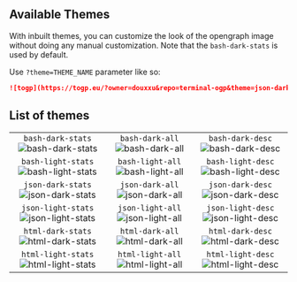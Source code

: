 ## Available Themes


<!-- DONT UPDATE -->

With inbuilt themes, you can customize the look of the opengraph image without doing any manual customization.
Note that the `bash-dark-stats` is used by default.

Use `?theme=THEME_NAME` parameter like so:

```md
![togp](https://togp.eu/?owner=douxxu&repo=terminal-ogp&theme=json-dark-all)
```

## List of themes

|                   |                   |                   |
| :---------------: | :---------------: | :---------------: |
| `bash-dark-stats` ![bash-dark-stats][bash-dark-stats] | `bash-dark-all` ![bash-dark-all][bash-dark-all] | `bash-dark-desc` ![bash-dark-desc][bash-dark-desc] |
| `bash-light-stats` ![bash-light-stats][bash-light-stats] | `bash-light-all` ![bash-light-all][bash-light-all] | `bash-light-desc` ![bash-light-desc][bash-light-desc] |
| `json-dark-stats` ![json-dark-stats][json-dark-stats] | `json-dark-all` ![json-dark-all][json-dark-all] | `json-dark-desc` ![json-dark-desc][json-dark-desc] |
| `json-light-stats` ![json-light-stats][json-light-stats] | `json-light-all` ![json-light-all][json-light-all] | `json-light-desc` ![json-light-desc][json-light-desc] |
| `html-dark-stats` ![html-dark-stats][html-dark-stats] | `html-dark-all` ![html-dark-all][html-dark-all] | `html-dark-desc` ![html-dark-desc][html-dark-desc] |
| `html-light-stats` ![html-light-stats][html-light-stats] | `html-light-all` ![html-light-all][html-light-all] | `html-light-desc` ![html-light-desc][html-light-desc] |


[bash-dark-stats]: https://togp.eu/?owner=douxxu&repo=terminal-ogp&theme=bash-dark-stats
[bash-dark-all]: https://togp.eu/?owner=douxxu&repo=terminal-ogp&theme=bash-dark-all
[bash-dark-desc]: https://togp.eu/?owner=douxxu&repo=terminal-ogp&theme=bash-dark-desc
[bash-light-stats]: https://togp.eu/?owner=douxxu&repo=terminal-ogp&theme=bash-light-stats
[bash-light-all]: https://togp.eu/?owner=douxxu&repo=terminal-ogp&theme=bash-light-all
[bash-light-desc]: https://togp.eu/?owner=douxxu&repo=terminal-ogp&theme=bash-light-desc
[json-dark-stats]: https://togp.eu/?owner=douxxu&repo=terminal-ogp&theme=json-dark-stats
[json-dark-all]: https://togp.eu/?owner=douxxu&repo=terminal-ogp&theme=json-dark-all
[json-dark-desc]: https://togp.eu/?owner=douxxu&repo=terminal-ogp&theme=json-dark-desc
[json-light-stats]: https://togp.eu/?owner=douxxu&repo=terminal-ogp&theme=json-light-stats
[json-light-all]: https://togp.eu/?owner=douxxu&repo=terminal-ogp&theme=json-light-all
[json-light-desc]: https://togp.eu/?owner=douxxu&repo=terminal-ogp&theme=json-light-desc
[html-dark-stats]: https://togp.eu/?owner=douxxu&repo=terminal-ogp&theme=html-dark-stats
[html-dark-all]: https://togp.eu/?owner=douxxu&repo=terminal-ogp&theme=html-dark-all
[html-dark-desc]: https://togp.eu/?owner=douxxu&repo=terminal-ogp&theme=html-dark-desc
[html-light-stats]: https://togp.eu/?owner=douxxu&repo=terminal-ogp&theme=html-light-stats
[html-light-all]: https://togp.eu/?owner=douxxu&repo=terminal-ogp&theme=html-light-all
[html-light-desc]: https://togp.eu/?owner=douxxu&repo=terminal-ogp&theme=html-light-desc

